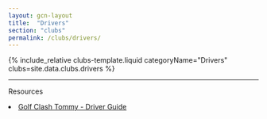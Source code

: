 ```yaml
---
layout: gcn-layout
title:  "Drivers"
section: "clubs"
permalink: /clubs/drivers/
---
```


{% include_relative clubs-template.liquid categoryName="Drivers" clubs=site.data.clubs.drivers %}

<hr>

<div class="row">
  <div class="col-md-6 col-md-offset-3 col-sm-12">
    <p class="lead text-center">Resources</p>
    <div class="list-group">
      <li class="list-group-item gcn-resource text-small"><a href="https://youtu.be/qzj-W6EOWbk" target="_blank" rel="noopener"><i class="fa fa-youtube-play text-youtube" aria-hidden="true"></i> Golf Clash Tommy - Driver Guide</a></li>
    </div>
  </div>
</div>